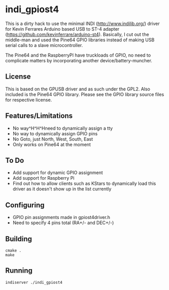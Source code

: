 # indi_gpiost4

This is a dirty hack to use the minimal INDI (http://www.indilib.org/) driver for Kevin Ferrares Arduino 
based USB to ST-4 adapter (https://github.com/kevinferrare/arduino-st4).  Basically, I cut out the middle-man
and used the Pine64 GPIO libraries instead of making USB serial calls to a slave microcontroller.  

The Pine64 and the RaspberryPI have truckloads of GPIO, no need to complicate matters by incorporating 
another device/battery-muncher. 


## License

This is based on the GPUSB driver and as such under the GPL2.  Also included is the 
Pine64 GPIO library.  Please see the GPIO library source files for respective license.


## Features/Limitations
  * No way^H^H^Hneed to dynamically assign a tty
  * No way to dynamically assign GPIO pins
  * No Goto, just North, West, South, East
  * Only works on Pine64 at the moment

## To Do
  * Add support for dynamic GPIO assignment
  * Add support for Raspberry Pi
  * Find out how to allow clients such as KStars to dynamically load this driver as 
    it doesn't show up in the list currently

## Configuring
  * GPIO pin assignments made in gpiost4driver.h
  * Need to specify 4 pins total (RA+/- and DEC+/-)   

## Building

    cmake .
    make

## Running

    indiserver ./indi_gpiost4
